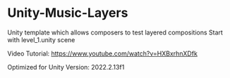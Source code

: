 # Unity-Music-Layers
Unity template which allows composers to test layered compositions
Start with level_1.unity scene

Video Tutorial:
https://www.youtube.com/watch?v=HXBxrhnXDfk

Optimized for Unity Version:
2022.2.13f1
